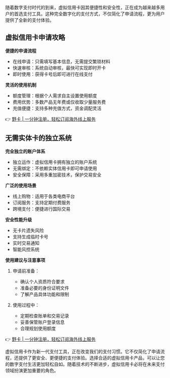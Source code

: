 随着数字支付时代的到来，虚拟信用卡因其便捷性和安全性，正在成为越来越多用户的首选支付工具。这种完全数字化的支付方式，不仅简化了申请流程，更为用户提供了全新的支付体验。

## 虚拟信用卡申请攻略

**便捷的申请流程**

* 在线申请：只需填写基本信息，无需提交繁琐材料
* 快速审核：系统自动审核，最快可实现即时开卡
* 即时使用：获得卡号后即可进行在线支付

**灵活的使用机制**

* 额度管理：根据个人需求自主设置使用额度
* 费用优势：多数产品无年费或仅收取少量服务费
* 充值便捷：支持多种充值方式，资金调配灵活

👉 [野卡 | 一分钟注册，轻松订阅海外线上服务](https://bit.ly/bewildcard)

## 无需实体卡的独立系统

**完全独立的账户体系**

* 独立运作：虚拟信用卡拥有独立的账户系统
* 无需绑定：不依赖实体信用卡即可申请使用
* 安全保障：采用多重加密技术，保护交易安全

**广泛的使用场景**

* 线上购物：适用于各类电商平台
* 订阅服务：支持定期付费服务
* 跨境支付：便捷进行国际交易

**安全性能升级**

* 无卡片遗失风险
* 支持生成临时卡号
* 实时交易通知
* 智能风控系统

**使用建议与注意事项**

1. 申请前准备：
   * 确认个人资质符合要求
   * 准备必要的身份证明文件
   * 了解产品具体功能和限制

2. 使用过程中：
   * 定期检查账单和交易记录
   * 妥善保管账户登录信息
   * 合理规划使用额度

👉 [野卡 | 一分钟注册，轻松订阅海外线上服务](https://bit.ly/bewildcard)

虚拟信用卡作为新一代支付工具，正在改变我们的支付习惯。它不仅简化了申请流程，还提供了更安全、更便捷的支付体验。选择合适的虚拟信用卡产品，可以让您的数字支付生活更加轻松自如。随着技术的不断进步，虚拟信用卡必将在未来支付领域扮演更加重要的角色。